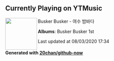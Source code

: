 ## Currently Playing on YTMusic

[<img align="left" width="100" src="https://lh3.googleusercontent.com/7xkOiFTDIqaTXvpwdm8dqxekBoXZRo0jJKnl8u9iW0NB4s_gAn7Z_ulh9lMA4_MxxeEsdt0tKtc4IXY0WA">](https://music.youtube.com/channel/UCSXA96tQPhroQWotU51h4Mg)

Busker Busker - 여수 밤바다

**Albums**: Busker Busker 1st

Last updated at 08/03/2020 17:34

#### Generated with [20chan/github-now](https://github.com/20chan/github-now)


<!--
**20chan/20chan** is a ✨ _special_ ✨ repository because its `README.md` (this file) appears on your GitHub profile.

Here are some ideas to get you started:

- 🔭 I’m currently working on ...
- 🌱 I’m currently learning ...
- 👯 I’m looking to collaborate on ...
- 🤔 I’m looking for help with ...
- 💬 Ask me about ...
- 📫 How to reach me: ...
- 😄 Pronouns: ...
- ⚡ Fun fact: ...
-->
